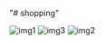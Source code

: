 "# shopping"  
 
![img1](https://user-images.githubusercontent.com/66343012/162137785-a6f11f20-27e6-401a-8b72-7bc726117acf.JPG)
![img3](https://user-images.githubusercontent.com/66343012/162137851-1947679a-6404-4285-a5e0-3169f6d4b5b8.JPG)
![img2](https://user-images.githubusercontent.com/66343012/162137862-e59f1865-d02d-4809-8712-dbeef3c43e45.JPG)
